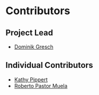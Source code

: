 # Contributors

## Project Lead

* [Dominik Gresch](https://github.com/greschd)

## Individual Contributors

* [Kathy Pippert](https://github.com/PipKat)
* [Roberto Pastor Muela](https://github.com/RobPasMue)
